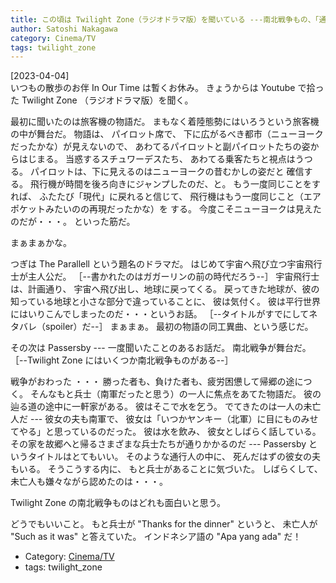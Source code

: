 ```yaml
---
title: この頃は Twilight Zone（ラジオドラマ版）を聞いている ---南北戦争もの、「通りすぎていく者たち」、が面白かった
author: Satoshi Nakagawa
category: Cinema/TV
tags: twilight_zone
---
```


[2023-04-04]  
 いつもの散歩のお伴 In Our Time は暫くお休み。
きょうからは Youtube で拾った
Twilight Zone （ラジオドラマ版）を聞く。

 最初に聞いたのは旅客機の物語だ。
まもなく着陸態勢にはいろうという旅客機の中が舞台だ。
物語は、
パイロット席で、
下に広がるべき都市（ニューヨークだったかな）が見えないので、
あわてるパイロットと副パイロットたちの姿からはじまる。
当惑するスチュワーデスたち、
あわてる乗客たちと視点はうつる。
パイロットは、下に見えるのはニューヨークの昔むかしの姿だと
確信する。
飛行機が時間を後ろ向きにジャンプしたのだ、と。
もう一度同じことをすれば、
ふたたび「現代」に戻れると信じて、
飛行機はもう一度同じこと（エアポケットみたいのの再現だったかな）を
する。
今度こそニューヨークは見えたのだが・・・。
といった筋だ。

 まぁまぁかな。

 つぎは The Parallell という題名のドラマだ。
はじめて宇宙へ飛び立つ宇宙飛行士が主人公だ。
［--書かれたのはガガーリンの前の時代だろう--］
宇宙飛行士は、計画通り、
宇宙へ飛び出し、地球に戻ってくる。
戻ってきた地球が、彼の知っている地球と小さな部分で違っていることに、
彼は気付く。
彼は平行世界にはいりこんでしまったのだ・・・というお話。
［--タイトルがすでにしてネタバレ（spoiler）だ--］
まぁまぁ。
最初の物語の同工異曲、という感じだ。

 その次は Passersby ---
一度聞いたことのあるお話だ。
南北戦争が舞台だ。
［--Twilight Zone にはいくつか南北戦争ものがある--］

 戦争がおわった ・・・
勝った者も、負けた者も、疲労困憊して帰郷の途につく。
そんなもと兵士（南軍だったと思う）の一人に焦点をあてた物語だ。
彼の辿る道の途中に一軒家がある。
彼はそこで水を乞う。
でてきたのは一人の未亡人だ ---
彼女の夫も南軍で、
彼女は「いつかヤンキー（北軍）に目にものみせてやる」と思っているのだった。
彼は水を飲み、
彼女としばらく話している。
その家を故郷へと帰るさまざまな兵士たちが通りかかるのだ ---
Passersby というタイトルはとてもいい。
そのような通行人の中に、
死んだはずの彼女の夫もいる。
そうこうする内に、
もと兵士があることに気づいた。
しばらくして、
未亡人も嫌々ながら認めたのは・・・。

 Twilight Zone の南北戦争ものはどれも面白いと思う。

 どうでもいいこと。
もと兵士が "Thanks for the dinner" というと、
未亡人が "Such as it was" と答えていた。
インドネシア語の "Apa yang ada" だ！

- Category: [Cinema/TV](/categories.html#Cinema/TV)
- tags: twilight_zone
